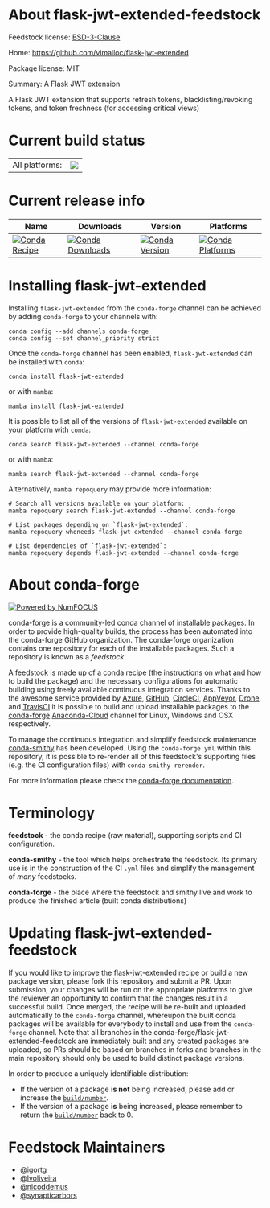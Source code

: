 About flask-jwt-extended-feedstock
==================================

Feedstock license: [BSD-3-Clause](https://github.com/conda-forge/flask-jwt-extended-feedstock/blob/main/LICENSE.txt)

Home: https://github.com/vimalloc/flask-jwt-extended

Package license: MIT

Summary: A Flask JWT extension

A Flask JWT extension that supports refresh tokens, blacklisting/revoking tokens,
and token freshness (for accessing critical views)


Current build status
====================


<table><tr><td>All platforms:</td>
    <td>
      <a href="https://dev.azure.com/conda-forge/feedstock-builds/_build/latest?definitionId=2957&branchName=main">
        <img src="https://dev.azure.com/conda-forge/feedstock-builds/_apis/build/status/flask-jwt-extended-feedstock?branchName=main">
      </a>
    </td>
  </tr>
</table>

Current release info
====================

| Name | Downloads | Version | Platforms |
| --- | --- | --- | --- |
| [![Conda Recipe](https://img.shields.io/badge/recipe-flask--jwt--extended-green.svg)](https://anaconda.org/conda-forge/flask-jwt-extended) | [![Conda Downloads](https://img.shields.io/conda/dn/conda-forge/flask-jwt-extended.svg)](https://anaconda.org/conda-forge/flask-jwt-extended) | [![Conda Version](https://img.shields.io/conda/vn/conda-forge/flask-jwt-extended.svg)](https://anaconda.org/conda-forge/flask-jwt-extended) | [![Conda Platforms](https://img.shields.io/conda/pn/conda-forge/flask-jwt-extended.svg)](https://anaconda.org/conda-forge/flask-jwt-extended) |

Installing flask-jwt-extended
=============================

Installing `flask-jwt-extended` from the `conda-forge` channel can be achieved by adding `conda-forge` to your channels with:

```
conda config --add channels conda-forge
conda config --set channel_priority strict
```

Once the `conda-forge` channel has been enabled, `flask-jwt-extended` can be installed with `conda`:

```
conda install flask-jwt-extended
```

or with `mamba`:

```
mamba install flask-jwt-extended
```

It is possible to list all of the versions of `flask-jwt-extended` available on your platform with `conda`:

```
conda search flask-jwt-extended --channel conda-forge
```

or with `mamba`:

```
mamba search flask-jwt-extended --channel conda-forge
```

Alternatively, `mamba repoquery` may provide more information:

```
# Search all versions available on your platform:
mamba repoquery search flask-jwt-extended --channel conda-forge

# List packages depending on `flask-jwt-extended`:
mamba repoquery whoneeds flask-jwt-extended --channel conda-forge

# List dependencies of `flask-jwt-extended`:
mamba repoquery depends flask-jwt-extended --channel conda-forge
```


About conda-forge
=================

[![Powered by
NumFOCUS](https://img.shields.io/badge/powered%20by-NumFOCUS-orange.svg?style=flat&colorA=E1523D&colorB=007D8A)](https://numfocus.org)

conda-forge is a community-led conda channel of installable packages.
In order to provide high-quality builds, the process has been automated into the
conda-forge GitHub organization. The conda-forge organization contains one repository
for each of the installable packages. Such a repository is known as a *feedstock*.

A feedstock is made up of a conda recipe (the instructions on what and how to build
the package) and the necessary configurations for automatic building using freely
available continuous integration services. Thanks to the awesome service provided by
[Azure](https://azure.microsoft.com/en-us/services/devops/), [GitHub](https://github.com/),
[CircleCI](https://circleci.com/), [AppVeyor](https://www.appveyor.com/),
[Drone](https://cloud.drone.io/welcome), and [TravisCI](https://travis-ci.com/)
it is possible to build and upload installable packages to the
[conda-forge](https://anaconda.org/conda-forge) [Anaconda-Cloud](https://anaconda.org/)
channel for Linux, Windows and OSX respectively.

To manage the continuous integration and simplify feedstock maintenance
[conda-smithy](https://github.com/conda-forge/conda-smithy) has been developed.
Using the ``conda-forge.yml`` within this repository, it is possible to re-render all of
this feedstock's supporting files (e.g. the CI configuration files) with ``conda smithy rerender``.

For more information please check the [conda-forge documentation](https://conda-forge.org/docs/).

Terminology
===========

**feedstock** - the conda recipe (raw material), supporting scripts and CI configuration.

**conda-smithy** - the tool which helps orchestrate the feedstock.
                   Its primary use is in the construction of the CI ``.yml`` files
                   and simplify the management of *many* feedstocks.

**conda-forge** - the place where the feedstock and smithy live and work to
                  produce the finished article (built conda distributions)


Updating flask-jwt-extended-feedstock
=====================================

If you would like to improve the flask-jwt-extended recipe or build a new
package version, please fork this repository and submit a PR. Upon submission,
your changes will be run on the appropriate platforms to give the reviewer an
opportunity to confirm that the changes result in a successful build. Once
merged, the recipe will be re-built and uploaded automatically to the
`conda-forge` channel, whereupon the built conda packages will be available for
everybody to install and use from the `conda-forge` channel.
Note that all branches in the conda-forge/flask-jwt-extended-feedstock are
immediately built and any created packages are uploaded, so PRs should be based
on branches in forks and branches in the main repository should only be used to
build distinct package versions.

In order to produce a uniquely identifiable distribution:
 * If the version of a package **is not** being increased, please add or increase
   the [``build/number``](https://docs.conda.io/projects/conda-build/en/latest/resources/define-metadata.html#build-number-and-string).
 * If the version of a package **is** being increased, please remember to return
   the [``build/number``](https://docs.conda.io/projects/conda-build/en/latest/resources/define-metadata.html#build-number-and-string)
   back to 0.

Feedstock Maintainers
=====================

* [@igortg](https://github.com/igortg/)
* [@lvoliveira](https://github.com/lvoliveira/)
* [@nicoddemus](https://github.com/nicoddemus/)
* [@synapticarbors](https://github.com/synapticarbors/)

